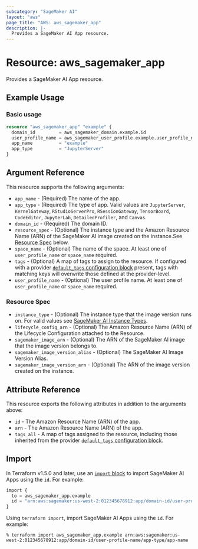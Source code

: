 ```yaml
---
subcategory: "SageMaker AI"
layout: "aws"
page_title: "AWS: aws_sagemaker_app"
description: |-
  Provides a SageMaker AI App resource.
---
```


# Resource: aws_sagemaker_app

Provides a SageMaker AI App resource.

## Example Usage

### Basic usage

```terraform
resource "aws_sagemaker_app" "example" {
  domain_id         = aws_sagemaker_domain.example.id
  user_profile_name = aws_sagemaker_user_profile.example.user_profile_name
  app_name          = "example"
  app_type          = "JupyterServer"
}
```

## Argument Reference

This resource supports the following arguments:

* `app_name` - (Required) The name of the app.
* `app_type` - (Required) The type of app. Valid values are `JupyterServer`, `KernelGateway`, `RStudioServerPro`, `RSessionGateway`, `TensorBoard`, `CodeEditor`, `JupyterLab`, `DetailedProfiler`, and `Canvas`.
* `domain_id` - (Required) The domain ID.
* `resource_spec` - (Optional) The instance type and the Amazon Resource Name (ARN) of the SageMaker AI image created on the instance.See [Resource Spec](#resource-spec) below.
* `space_name` - (Optional) The name of the space. At least one of `user_profile_name` or `space_name` required.
* `tags` - (Optional) A map of tags to assign to the resource. If configured with a provider [`default_tags` configuration block](https://registry.terraform.io/providers/hashicorp/aws/latest/docs#default_tags-configuration-block) present, tags with matching keys will overwrite those defined at the provider-level.
* `user_profile_name` - (Optional) The user profile name. At least one of `user_profile_name` or `space_name` required.

### Resource Spec

* `instance_type` - (Optional) The instance type that the image version runs on. For valid values see [SageMaker AI Instance Types](https://docs.aws.amazon.com/sagemaker/latest/dg/notebooks-available-instance-types.html).
* `lifecycle_config_arn` - (Optional) The Amazon Resource Name (ARN) of the Lifecycle Configuration attached to the Resource.
* `sagemaker_image_arn` - (Optional) The ARN of the SageMaker AI image that the image version belongs to.
* `sagemaker_image_version_alias` - (Optional) The SageMaker AI Image Version Alias.
* `sagemaker_image_version_arn` - (Optional) The ARN of the image version created on the instance.

## Attribute Reference

This resource exports the following attributes in addition to the arguments above:

* `id` - The Amazon Resource Name (ARN) of the app.
* `arn` - The Amazon Resource Name (ARN) of the app.
* `tags_all` - A map of tags assigned to the resource, including those inherited from the provider [`default_tags` configuration block](https://registry.terraform.io/providers/hashicorp/aws/latest/docs#default_tags-configuration-block).

## Import

In Terraform v1.5.0 and later, use an [`import` block](https://developer.hashicorp.com/terraform/language/import) to import SageMaker AI Apps using the `id`. For example:

```terraform
import {
  to = aws_sagemaker_app.example
  id = "arn:aws:sagemaker:us-west-2:012345678912:app/domain-id/user-profile-name/app-type/app-name"
}
```

Using `terraform import`, import SageMaker AI Apps using the `id`. For example:

```console
% terraform import aws_sagemaker_app.example arn:aws:sagemaker:us-west-2:012345678912:app/domain-id/user-profile-name/app-type/app-name
```
